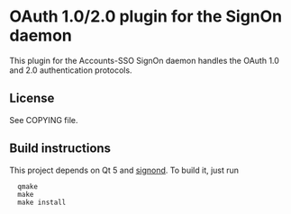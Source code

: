 OAuth 1.0/2.0 plugin for the SignOn daemon
==========================================

This plugin for the Accounts-SSO SignOn daemon handles the OAuth
1.0 and 2.0 authentication protocols.


License
-------

See COPYING file.


Build instructions
------------------

This project depends on Qt 5 and [signond](https://gitlab.com/accounts-sso/signond). To build it, just run
```
  qmake
  make
  make install
```